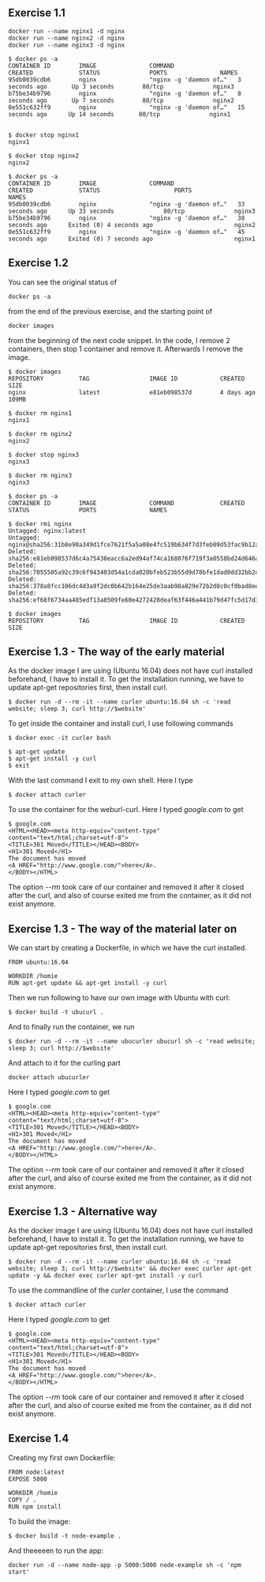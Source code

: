 ## Exercise 1.1

```
docker run --name nginx1 -d nginx
docker run --name nginx2 -d nginx
docker run --name nginx3 -d nginx

$ docker ps -a
CONTAINER ID        IMAGE               COMMAND                  CREATED             STATUS              PORTS               NAMES
95db0039cdb6        nginx               "nginx -g 'daemon of…"   3 seconds ago       Up 3 seconds        80/tcp              nginx3
b75be34b9796        nginx               "nginx -g 'daemon of…"   8 seconds ago       Up 7 seconds        80/tcp              nginx2
0e551c632ff9        nginx               "nginx -g 'daemon of…"   15 seconds ago      Up 14 seconds       80/tcp              nginx1


$ docker stop nginx1
nginx1

$ docker stop nginx2
nginx2

$ docker ps -a
CONTAINER ID        IMAGE               COMMAND                  CREATED             STATUS                     PORTS               NAMES
95db0039cdb6        nginx               "nginx -g 'daemon of…"   33 seconds ago      Up 33 seconds              80/tcp              nginx3
b75be34b9796        nginx               "nginx -g 'daemon of…"   38 seconds ago      Exited (0) 4 seconds ago                       nginx2
0e551c632ff9        nginx               "nginx -g 'daemon of…"   45 seconds ago      Exited (0) 7 seconds ago                       nginx1

```

## Exercise 1.2
You can see the original status of 
```
docker ps -a
```
from the end of the previous exercise, and the starting point of
```
docker images
```
from the beginning of the next code snippet. In the code, I remove 2 containers, then stop 1 container and remove it. Afterwards I remove the image.

```
$ docker images
REPOSITORY          TAG                 IMAGE ID            CREATED             SIZE
nginx               latest              e81eb098537d        4 days ago          109MB

$ docker rm nginx1
nginx1

$ docker rm nginx2
nginx2

$ docker stop nginx3
nginx3

$ docker rm nginx3
nginx3

$ docker ps -a
CONTAINER ID        IMAGE               COMMAND             CREATED             STATUS              PORTS               NAMES

$ docker rmi nginx
Untagged: nginx:latest
Untagged: nginx@sha256:31b8e90a349d1fce7621f5a5a08e4fc519b634f7d3feb09d53fac9b12aa4d991
Deleted: sha256:e81eb098537d6c4a75438eacc6a2ed94af74ca168076f719f3a0558bd24d646a
Deleted: sha256:7055505a92c39c6f943403d54a1cda020bfeb523b55d9d78bfe1dad0dd32bb2d
Deleted: sha256:378a8fcc106dc4d3a9f2dc0b642b164e25de3aab98a829e72b2d8c0cf0bad8ee
Deleted: sha256:ef68f6734aa485edf13a8509fe60e4272428deaf63f446a441b79d47fc5d17d3

$ docker images
REPOSITORY          TAG                 IMAGE ID            CREATED             SIZE
```

## Exercise 1.3 - The way of the early material
As the docker image I are using (Ubuntu 16.04) does not have curl installed beforehand, I have to install it. To get the installation running, we have to update apt-get repositories first, then install curl.
```
$ docker run -d --rm -it --name curler ubuntu:16.04 sh -c 'read website; sleep 3; curl http://$website'
```
To get inside the container and install curl, I use following commands
```
$ docker exec -it curler bash

$ apt-get update
$ apt-get install -y curl
$ exit
```
With the last command I exit to my own shell. Here I type
```
$ docker attach curler
```
To use the container for the weburl-curl. Here I typed *google.com* to get
```
$ google.com
<HTML><HEAD><meta http-equiv="content-type" content="text/html;charset=utf-8">
<TITLE>301 Moved</TITLE></HEAD><BODY>
<H1>301 Moved</H1>
The document has moved
<A HREF="http://www.google.com/">here</A>.
</BODY></HTML>
```
The option *--rm* took care of our container and removed it after it closed after the curl, and also of course exited me from the container, as it did not exist anymore.

## Exercise 1.3 - The way of the material later on
We can start by creating a Dockerfile, in which we have the curl installed.
```
FROM ubuntu:16.04

WORKDIR /homie
RUN apt-get update && apt-get install -y curl
```
Then we run following to have our own image with Ubuntu with curl:
```
$ docker build -t ubucurl .
```
And to finally run the container, we run
```
$ docker run -d --rm -it --name ubucurler ubucurl sh -c 'read website; sleep 3; curl http://$website'
```
And attach to it for the curling part
```
docker attach ubucurler
```
Here I typed *google.com* to get
```
$ google.com
<HTML><HEAD><meta http-equiv="content-type" content="text/html;charset=utf-8">
<TITLE>301 Moved</TITLE></HEAD><BODY>
<H1>301 Moved</H1>
The document has moved
<A HREF="http://www.google.com/">here</A>.
</BODY></HTML>
```
The option *--rm* took care of our container and removed it after it closed after the curl, and also of course exited me from the container, as it did not exist anymore.

## Exercise 1.3 - Alternative way
As the docker image I are using (Ubuntu 16.04) does not have curl installed beforehand, I have to install it. To get the installation running, we have to update apt-get repositories first, then install curl.
```
$ docker run -d --rm -it --name curler ubuntu:16.04 sh -c 'read website; sleep 3; curl http://$website' && docker exec curler apt-get update -y && docker exec curler apt-get install -y curl
```

To use the commandline of the *curler* container, I use the command
```
$ docker attach curler
```
Here I typed *google.com* to get
```
$ google.com
<HTML><HEAD><meta http-equiv="content-type" content="text/html;charset=utf-8">
<TITLE>301 Moved</TITLE></HEAD><BODY>
<H1>301 Moved</H1>
The document has moved
<A HREF="http://www.google.com/">here</A>.
</BODY></HTML>
```
The option *--rm* took care of our container and removed it after it closed after the curl, and also of course exited me from the container, as it did not exist anymore.

## Exercise 1.4
Creating my first own Dockerfile:
```
FROM node:latest
EXPOSE 5000

WORKDIR /homie
COPY / .
RUN npm install
```
To build the image:
```
$ docker build -t node-example .
```
And theeeeen to run the app:
```
docker run -d --name node-app -p 5000:5000 node-example sh -c 'npm start'
```

